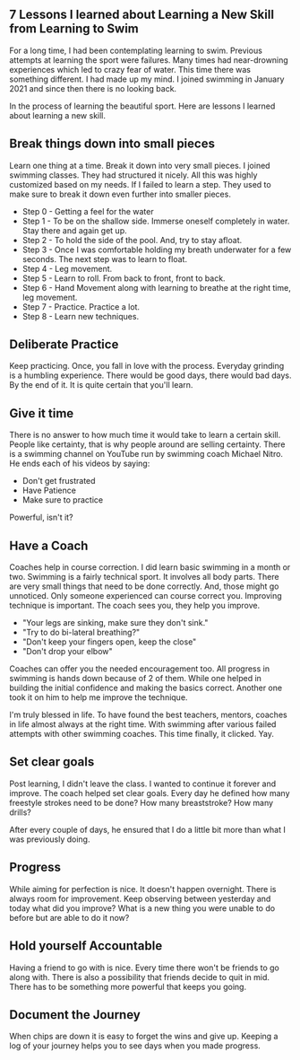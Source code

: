 ## 7 Lessons I learned about Learning a New Skill from Learning to Swim

For a long time, I had been contemplating learning to swim. Previous attempts at learning the sport were failures. Many times had near-drowning experiences which led to crazy fear of water. This time there was something different. I had made up my mind. I joined swimming in January 2021 and since then there is no looking back.

In the process of learning the beautiful sport. Here are lessons I learned about learning a new skill.

## Break things down into small pieces
Learn one thing at a time. Break it down into very small pieces. I joined swimming classes. They had structured it nicely. All this was highly customized based on my needs. If I failed to learn a step. They used to make sure to break it down even further into smaller pieces.

- Step 0 - Getting a feel for the water
- Step 1 - To be on the shallow side. Immerse oneself completely in water. Stay there and again get up.
- Step 2 - To hold the side of the pool. And, try to stay afloat.
- Step 3 - Once I was comfortable holding my breath underwater for a few seconds. The next step was to learn to float.
- Step 4 - Leg movement.
- Step 5 - Learn to roll. From back to front, front to back.
- Step 6 - Hand Movement along with learning to breathe at the right time, leg movement.
- Step 7 - Practice. Practice a lot.
- Step 8 - Learn new techniques.   

## Deliberate Practice
Keep practicing. Once, you fall in love with the process. Everyday grinding is a humbling experience. There would be good days, there would bad days. By the end of it. It is quite certain that you'll learn. 

## Give it time
There is no answer to how much time it would take to learn a certain skill. People like certainty, that is why people around are selling certainty. There is a swimming channel on YouTube run by swimming coach Michael Nitro. He ends each of his videos by saying:

- Don't get frustrated
- Have Patience
- Make sure to practice

Powerful, isn't it?

## Have a Coach
Coaches help in course correction. I did learn basic swimming in a month or two. Swimming is a fairly technical sport. It involves all body parts. There are very small things that need to be done correctly. And, those might go unnoticed. Only someone experienced can course correct you. Improving technique is important.  The coach sees you, they help you improve.

- "Your legs are sinking, make sure they don't sink."
- "Try to do bi-lateral breathing?"
- "Don't keep your fingers open, keep the close"
- "Don't drop your elbow"

Coaches can offer you the needed encouragement too. All progress in swimming is hands down because of 2 of them. While one helped in building the initial confidence and making the basics correct. Another one took it on him to help me improve the technique. 

I'm truly blessed in life. To have found the best teachers, mentors, coaches in life almost always at the right time. With swimming after various failed attempts with other swimming coaches. This time finally, it clicked. Yay.  

## Set clear goals
Post learning, I didn't leave the class. I wanted to continue it forever and improve. The coach helped set clear goals. Every day he defined how many freestyle strokes need to be done? How many breaststroke? How many drills?

After every couple of days, he ensured that I do a little bit more than what I was previously doing.  

## Progress
While aiming for perfection is nice. It doesn't happen overnight. There is always room for improvement. Keep observing between yesterday and today what did you improve? What is a new thing you were unable to do before but are able to do it now?

## Hold yourself Accountable
Having a friend to go with is nice. Every time there won't be friends to go along with. There is also a possibility that friends decide to quit in mid. There has to be something more powerful that keeps you going. 

## Document the Journey
When chips are down it is easy to forget the wins and give up. Keeping a log of your journey helps you to see days when you made progress.